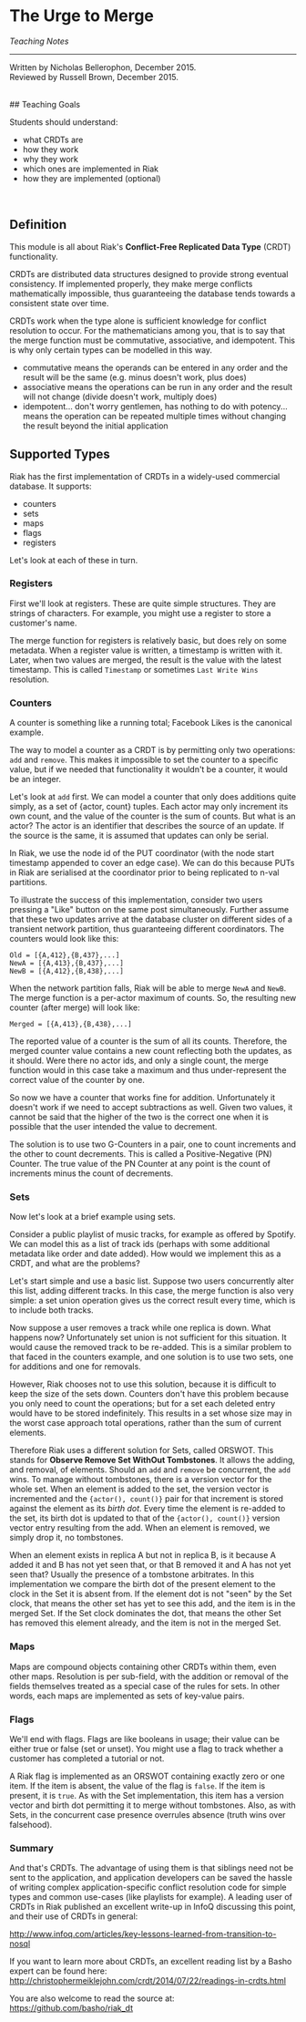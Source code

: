 # The Urge to Merge
*Teaching Notes*

---
Written by Nicholas Bellerophon, December 2015.<br>
Reviewed by Russell Brown, December 2015.<br>

<br>
## Teaching Goals

Students should understand:
+ what CRDTs are
+ how they work
+ why they work
+ which ones are implemented in Riak
+ how they are implemented (optional)

<br>

## Definition

This module is all about Riak's **Conflict-Free Replicated Data Type** (CRDT) functionality.

CRDTs are distributed data structures designed to provide strong eventual consistency. If implemented properly, they make merge conflicts mathematically impossible, thus guaranteeing the database tends towards a consistent state over time.

CRDTs work when the type alone is sufficient knowledge for conflict resolution to occur. For the mathematicians among you, that is to say that the merge function must be commutative, associative, and idempotent. This is why only certain types can be modelled in this way.

+ commutative means the operands can be entered in any order and the result will be the same (e.g. minus doesn't work, plus does)
+ associative means the operations can be run in any order and the result will not change (divide doesn't work, multiply does)
+ idempotent... don't worry gentlemen, has nothing to do with potency... means the operation can be repeated multiple times without changing the result beyond the initial application

## Supported Types

Riak has the first implementation of CRDTs in a widely-used commercial database. It supports:

+ counters
+ sets
+ maps
+ flags
+ registers

Let's look at each of these in turn.


### Registers

First we'll look at registers. These are quite simple structures. They are strings of characters. For example, you might use a register to store a customer's name.

The merge function for registers is relatively basic, but does rely on some metadata. When a register value is written, a timestamp is written with it. Later, when two values are merged, the result is the value with the latest timestamp. This is called `Timestamp` or sometimes `Last Write Wins` resolution.


### Counters

A counter is something like a running total; Facebook Likes is the canonical example.

The way to model a counter as a CRDT is by permitting only two operations: `add` and `remove`. This makes it impossible to set the counter to a specific value, but if we needed that functionality it wouldn't be a counter, it would be an integer.

Let's look at `add` first. We can model a counter that only does additions quite simply, as a set of {actor, count} tuples. Each actor may only increment its own count, and the value of the counter is the sum of counts. But what is an actor? The actor is an identifier that describes the source of an update. If the source is the same, it is assumed that updates can only be serial.

In Riak, we use the node id of the PUT coordinator (with the node start timestamp appended to cover an edge case). We can do this because PUTs in Riak are serialised at the coordinator prior to being replicated to n-val partitions.

To illustrate the success of this implementation, consider two users pressing a "Like" button on the same post simultaneously. Further assume that these two updates arrive at the database cluster on different sides of a transient network partition, thus guaranteeing different coordinators. The counters would look like this:

```
Old = [{A,412},{B,437},...]
NewA = [{A,413},{B,437},...]
NewB = [{A,412},{B,438},...]
```

When the network partition falls, Riak will be able to merge `NewA` and `NewB`. The merge function is a per-actor maximum of counts. So, the resulting new counter (after merge) will look like:

```
Merged = [{A,413},{B,438},...]
```

The reported value of a counter is the sum of all its counts. Therefore, the merged counter value contains a new count reflecting both the updates, as it should. Were there no actor ids, and only a single count, the merge function would in this case take a maximum and thus under-represent the correct value of the counter by one.

So now we have a counter that works fine for addition. Unfortunately it doesn't work if we need to accept subtractions as well. Given two values, it cannot be said that the higher of the two is the correct one when it is possible that the user intended the value to decrement.

The solution is to use two G-Counters in a pair, one to count increments and the other to count decrements. This is called a Positive-Negative (PN) Counter. The true value of the PN Counter at any point is the count of increments minus the count of decrements.


### Sets

Now let's look at a brief example using sets.

Consider a public playlist of music tracks, for example as offered by Spotify. We can model this as a list of track ids (perhaps with some additional metadata like order and date added). How would we implement this as a CRDT, and what are the problems?

Let's start simple and use a basic list. Suppose two users concurrently alter this list, adding different tracks. In this case, the merge function is also very simple: a set union operation gives us the correct result every time, which is to include both tracks.

Now suppose a user removes a track while one replica is down. What happens now? Unfortunately set union is not sufficient for this situation. It would cause the removed track to be re-added. This is a similar problem to that faced in the counters example, and one solution is to use two sets, one for additions and one for removals.

However, Riak chooses not to use this solution, because it is difficult to keep the size of the sets down. Counters don't have this problem because you only need to count the operations; but for a set each deleted entry would have to be stored indefinitely. This results in a set whose size may in the worst case approach total operations, rather than the sum of current elements.

Therefore Riak uses a different solution for Sets, called ORSWOT. This stands for __Observe Remove Set WithOut Tombstones__. It allows the adding, and removal, of elements. Should an `add` and `remove` be concurrent, the `add` wins. To manage without tombstones, there is a version vector for the whole set. When an element is added to the set, the version vector is incremented and the `{actor(), count()}` pair for that increment is stored against the element as its _birth dot_. Every time the element is re-added to the set, its birth dot is updated to that of the `{actor(), count()}` version vector entry resulting from the add. When an element is removed, we simply drop it, no tombstones.

When an element exists in replica A but not in replica B, is it because A added it and B has not yet seen that, or that B removed it and A has not yet seen that? Usually the presence of a tombstone arbitrates. In this implementation we compare the birth dot of the present element to the clock in the Set it is absent from. If the element dot is not "seen" by the Set clock, that means the other set has yet to see this add, and the item is in the merged Set. If the Set clock dominates the dot, that means the other Set has removed this element already, and the item is not in the merged Set.


### Maps

Maps are compound objects containing other CRDTs within them, even other maps. Resolution is per sub-field, with the addition or removal of the fields themselves treated as a special case of the rules for sets. In other words, each maps are implemented as sets of key-value pairs.


### Flags

We'll end with flags. Flags are like booleans in usage; their value can be either true or false (set or unset). You might use a flag to track whether a customer has completed a tutorial or not.

A Riak flag is implemented as an ORSWOT containing exactly zero or one item. If the item is absent, the value of the flag is `false`. If the item is present, it is `true`. As with the Set implementation, this item has a version vector and birth dot permitting it to merge without tombstones. Also, as with Sets, in the concurrent case presence overrules absence (truth wins over falsehood).


### Summary

And that's CRDTs. The advantage of using them is that siblings need not be sent to the application, and application developers can be saved the hassle of writing complex application-specific conflict resolution code for simple types and common use-cases (like playlists for example). A leading user of CRDTs in Riak published an excellent write-up in InfoQ discussing this point, and their use of CRDTs in general:

http://www.infoq.com/articles/key-lessons-learned-from-transition-to-nosql

If you want to learn more about CRDTs, an excellent reading list by a Basho expert can be found here:
http://christophermeiklejohn.com/crdt/2014/07/22/readings-in-crdts.html

You are also welcome to read the source at:
https://github.com/basho/riak_dt

<br>
